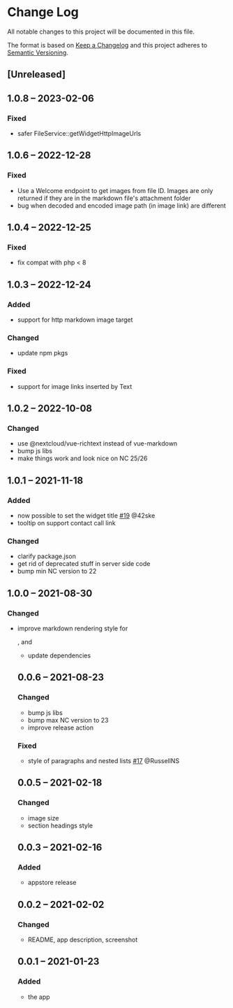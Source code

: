 # Change Log
All notable changes to this project will be documented in this file.

The format is based on [Keep a Changelog](http://keepachangelog.com/)
and this project adheres to [Semantic Versioning](http://semver.org/).

## [Unreleased]

## 1.0.8 – 2023-02-06
### Fixed
- safer FileService::getWidgetHttpImageUrls

## 1.0.6 – 2022-12-28
### Fixed
- Use a Welcome endpoint to get images from file ID. Images are only returned if they are in the markdown file's attachment folder
- bug when decoded and encoded image path (in image link) are different

## 1.0.4 – 2022-12-25
### Fixed
- fix compat with php < 8

## 1.0.3 – 2022-12-24
### Added
- support for http markdown image target

### Changed
- update npm pkgs

### Fixed
- support for image links inserted by Text

## 1.0.2 – 2022-10-08
### Changed
- use @nextcloud/vue-richtext instead of vue-markdown
- bump js libs
- make things work and look nice on NC 25/26

## 1.0.1 – 2021-11-18
### Added
- now possible to set the widget title
  [#19](https://github.com/eneiluj/welcome/issues/19) @42ske
- tooltip on support contact call link

### Changed
- clarify package.json
- get rid of deprecated stuff in server side code
- bump min NC version to 22

## 1.0.0 – 2021-08-30
### Changed
- improve markdown rendering style for <p>, <a> and <ul>
- update dependencies

## 0.0.6 – 2021-08-23
### Changed
- bump js libs
- bump max NC version to 23
- improve release action

### Fixed
- style of paragraphs and nested lists
[#17](https://github.com/eneiluj/welcome/issues/17) @RussellNS

## 0.0.5 – 2021-02-18
### Changed
- image size
- section headings style

## 0.0.3 – 2021-02-16
### Added
- appstore release

## 0.0.2 – 2021-02-02
### Changed
- README, app description, screenshot

## 0.0.1 – 2021-01-23
### Added
* the app
